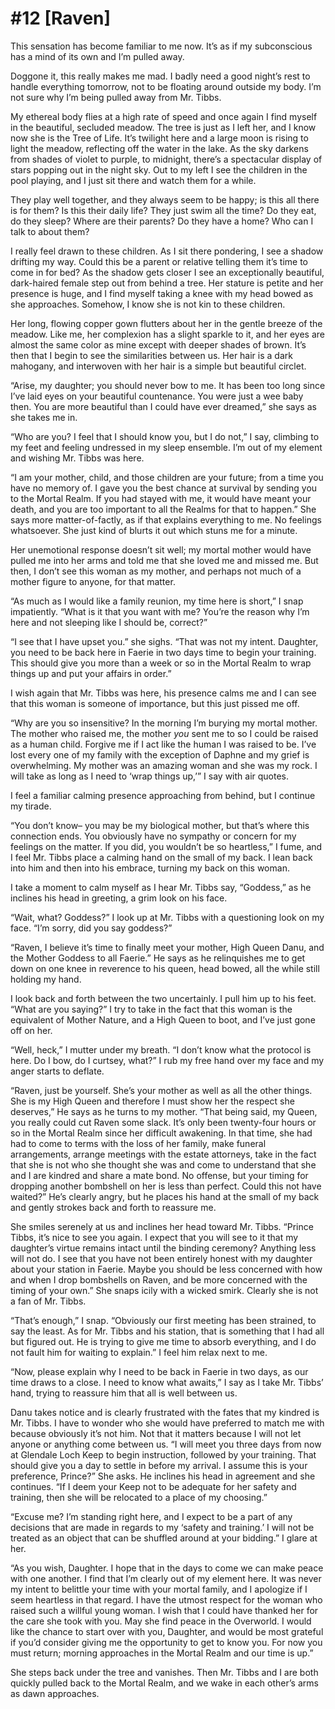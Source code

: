
# #12 [Raven]

This sensation has become familiar to me now. It’s as if my subconscious has a mind of its own and I’m pulled away. 

Doggone it, this really makes me mad. I badly need a good night’s rest to handle everything tomorrow, not to be floating around outside my body. I’m not sure why I’m being pulled away from Mr. Tibbs. 

My ethereal body flies at a high rate of speed and once again I find myself in the beautiful, secluded meadow. The tree is just as I left her, and I know now she is the Tree of Life. It’s twilight here and a large moon is rising to light the meadow, reflecting off the water in the lake. As the sky darkens from shades of violet to purple, to midnight, there’s a spectacular display of stars popping out in the night sky. Out to my left I see the children in the pool playing, and I just sit there and watch them for a while. 

They play well together, and they always seem to be happy; is this all there is for them? Is this their daily life? They just swim all the time? Do they eat, do they sleep? Where are their parents? Do they have a home? Who can I talk to about them? 

I really feel drawn to these children. As I sit there pondering, I see a shadow drifting my way. Could this be a parent or relative telling them it’s time to come in for bed? As the shadow gets closer I see an exceptionally beautiful, dark-haired female step out from behind a tree. Her stature is petite and her presence is huge, and I find myself taking a knee with my head bowed as she approaches. Somehow, I know she is not kin to these children.

Her long, flowing copper gown flutters about her in the gentle breeze of the meadow. Like me, her complexion has a slight sparkle to it, and her eyes are almost the same color as mine except with deeper shades of brown. It’s then that I begin to see the similarities between us. Her hair is a dark mahogany, and interwoven with her hair is a simple but beautiful circlet.

“Arise, my daughter; you should never bow to me. It has been too long since I’ve laid eyes on your beautiful countenance. You were just a wee baby then. You are more beautiful than I could have ever dreamed,” she says as she takes me in.

“Who are you? I feel that I should know you, but I do not,” I say, climbing to my feet and feeling undressed in my sleep ensemble. I’m out of my element and wishing Mr. Tibbs was here.

“I am your mother, child, and those children are your future; from a time you have no memory of. I gave you the best chance at survival by sending you to the Mortal Realm. If you had stayed with me, it would have meant your death, and you are too important to all the Realms for that to happen.” She says more matter-of-factly, as if that explains everything to me. No feelings whatsoever. She just kind of blurts it out which stuns me for a minute.

Her unemotional response doesn’t sit well; my mortal mother would have pulled me into her arms and told me that she loved me and missed me. But then, I don’t see this woman as my mother, and perhaps not much of a mother figure to anyone, for that matter.

“As much as I would like a family reunion, my time here is short,” I snap impatiently. “What is it that you want with me? You’re the reason why I’m here and not sleeping like I should be, correct?”

“I see that I have upset you.” she sighs. “That was not my intent. Daughter, you need to be back here in Faerie in two days time to begin your training. This should give you more than a week or so in the Mortal Realm to wrap things up and put your affairs in order.”

I wish again that Mr. Tibbs was here, his presence calms me and I can see that this woman is someone of importance, but this just pissed me off. 

“Why are you so insensitive? In the morning I’m burying my mortal mother. The mother who raised me, the mother *you* sent me to so I could be raised as a human child. Forgive me if I act like the human I was raised to be. I’ve lost every one of my family with the exception of Daphne and my grief is overwhelming. My mother was an amazing woman and she was my rock. I will take as long as I need to ‘wrap things up,’” I say with air quotes.

I feel a familiar calming presence approaching from behind, but I continue my tirade.

“You don’t know– you may be my biological mother, but that’s where this connection ends. You obviously have no sympathy or concern for my feelings on the matter. If you did, you wouldn’t be so heartless,” I fume, and I feel Mr. Tibbs place a calming hand on the small of my back. I lean back into him and then into his embrace, turning my back on this woman.

I take a moment to calm myself as I hear Mr. Tibbs say, “Goddess,” as he inclines his head in greeting, a grim look on his face.

“Wait, what? Goddess?” I look up at Mr. Tibbs with a questioning look on my face. “I’m sorry, did you say goddess?”

“Raven, I believe it’s time to finally meet your mother, High Queen Danu, and the Mother Goddess to all Faerie.” He says as he relinquishes me to get down on one knee in reverence to his queen, head bowed, all the while still holding my hand.

I look back and forth between the two uncertainly. I pull him up to his feet. “What are you saying?” I try to take in the fact that this woman is the equivalent of Mother Nature, and a High Queen to boot, and I’ve just gone off on her. 

“Well, heck,” I mutter under my breath. “I don’t know what the protocol is here. Do I bow, do I curtsey, what?” I rub my free hand over my face and my anger starts to deflate.

“Raven, just be yourself. She’s your mother as well as all the other things. She is my High Queen and therefore I must show her the respect she deserves,” He says as he turns to my mother. “That being said, my Queen, you really could cut Raven some slack. It’s only been twenty-four hours or so in the Mortal Realm since her difficult awakening. In that time, she had had to come to terms with the loss of her family, make funeral arrangements, arrange meetings with the estate attorneys, take in the fact that she is not who she thought she was and come to understand that she and I are kindred and share a mate bond. No offense, but your timing for dropping another bombshell on her is less than perfect. Could this not have waited?” He’s clearly angry, but he places his hand at the small of my back and gently strokes back and forth to reassure me.

She smiles serenely at us and inclines her head toward Mr. Tibbs. “Prince Tibbs, it’s nice to see you again. I expect that you will see to it that my daughter’s virtue remains intact until the binding ceremony? Anything less will not do. I see that you have not been entirely honest with my daughter about your station in Faerie. Maybe you should be less concerned with how and when I drop bombshells on Raven, and be more concerned with the timing of your own.” She snaps icily with a wicked smirk. Clearly she is not a fan of Mr. Tibbs.

“That’s enough,” I snap. “Obviously our first meeting has been strained, to say the least. As for Mr. Tibbs and his station, that is something that I had all but figured out. He is trying to give me time to absorb everything, and I do not fault him for waiting to explain.” I feel him relax next to me.

“Now, please explain why I need to be back in Faerie in two days, as our time draws to a close. I need to know what awaits,” I say as I take Mr. Tibbs’ hand, trying to reassure him that all is well between us.

Danu takes notice and is clearly frustrated with the fates that my kindred is Mr. Tibbs. I have to wonder who she would have preferred to match me with because obviously it’s not him. Not that it matters because I will not let anyone or anything come between us. “I will meet you three days from now at Glendale Loch Keep to begin instruction, followed by your training. That should give you a day to settle in before my arrival. I assume this is your preference, Prince?” She asks. He inclines his head in agreement and she continues. “If I deem your Keep not to be adequate for her safety and training, then she will be relocated to a place of my choosing.”

“Excuse me? I’m standing right here, and I expect to be a part of any decisions that are made in regards to my ‘safety and training.’ I will not be treated as an object that can be shuffled around at your bidding.” I glare at her.

“As you wish, Daughter. I hope that in the days to come we can make peace with one another. I find that I’m clearly out of my element here. It was never my intent to belittle your time with your mortal family, and I apologize if I seem heartless in that regard. I have the utmost respect for the woman who raised such a willful young woman. I wish that I could have thanked her for the care she took with you. May she find peace in the Overworld. I would like the chance to start over with you, Daughter, and would be most grateful if you’d consider giving me the opportunity to get to know you. For now you must return; morning approaches in the Mortal Realm and our time is up.” 

She steps back under the tree and vanishes. Then Mr. Tibbs and I are both quickly pulled back to the Mortal Realm, and we wake in each other’s arms as dawn approaches.
